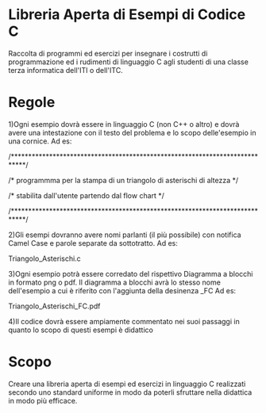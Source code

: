 # Libreria Aperta di Esempi di Codice C
Raccolta di programmi ed esercizi per insegnare i costrutti di programmazione
ed i rudimenti di linguaggio C agli studenti di una classe terza informatica
dell'ITI o dell'ITC.

# Regole
1)Ogni esempio dovrà essere in linguaggio C (non C++ o altro) e dovrà avere una
  intestazione con il testo del problema e lo scopo delle'esempio in una cornice.
  Ad es:

/****************************************************************************/

/*   programmma per la stampa di un triangolo di asterischi di altezza      */

/*    stabilita dall'utente partendo dal flow chart                         */

/****************************************************************************/
  

2)Gli esempi dovranno avere nomi parlanti (il più possibile) con notifica Camel 
  Case e parole separate da sottotratto.
  Ad es:

  Triangolo_Asterischi.c

3)Ogni esempio potrà essere corredato del rispettivo Diagramma a blocchi in formato
  png o pdf. Il diagramma a blocchi avrà lo stesso nome dell'esempio a cui è 
  riferito con l'aggiunta della desinenza _FC
  Ad es:

  Triangolo_Asterischi_FC.pdf
  
4)Il codice dovrà essere ampiamente commentato nei suoi passaggi in quanto lo scopo
  di questi esempi è didattico

# Scopo
Creare una libreria aperta di esempi ed esercizi in linguaggio C realizzati secondo
uno standard uniforme in modo da poterli sfruttare nella didattica in modo più
efficace.
